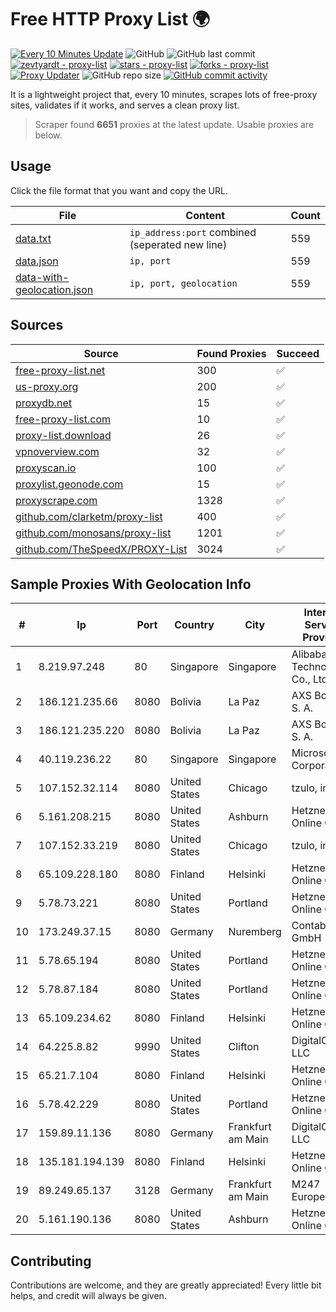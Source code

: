 
# Free HTTP Proxy List 🌍

[![Every 10 Minutes Update](https://github.com/mertguvencli/http-proxy-list/actions/workflows/main.yml/badge.svg?branch=main)](https://github.com/mertguvencli/http-proxy-list/actions/workflows/main.yml)
![GitHub](https://img.shields.io/github/license/mertguvencli/http-proxy-list)
![GitHub last commit](https://img.shields.io/github/last-commit/mertguvencli/http-proxy-list)
[![zevtyardt - proxy-list](https://img.shields.io/static/v1?label=zevtyardt&message=proxy-list&color=blue&logo=github)](https://github.com/zevtyardt/proxy-list "Go to GitHub repo")
[![stars - proxy-list](https://img.shields.io/github/stars/zevtyardt/proxy-list?style=social)](https://github.com/zevtyardt/proxy-list)
[![forks - proxy-list](https://img.shields.io/github/forks/zevtyardt/proxy-list?style=social)](https://github.com/zevtyardt/proxy-list)
[![Proxy Updater](https://github.com/zevtyardt/proxy-list/workflows/Proxy%20Updater/badge.svg)](https://github.com/zevtyardt/proxy-list/actions?query=workflow:"Proxy+Updater")
![GitHub repo size](https://img.shields.io/github/repo-size/zevtyardt/proxy-list)
[![GitHub commit activity](https://img.shields.io/github/commit-activity/m/zevtyardt/proxy-list?logo=commits)](https://github.com/zevtyardt/proxy-list/commits/main)

It is a lightweight project that, every 10 minutes, scrapes lots of free-proxy sites, validates if it works, and serves a clean proxy list.

> Scraper found **6651** proxies at the latest update. Usable proxies are below.

## Usage

Click the file format that you want and copy the URL.

|File|Content|Count|
|----|-------|-----|
|[data.txt](https://raw.githubusercontent.com/mertguvencli/http-proxy-list/main/proxy-list/data.txt)|`ip_address:port` combined (seperated new line)|559|
|[data.json](https://raw.githubusercontent.com/mertguvencli/http-proxy-list/main/proxy-list/data.json)|`ip, port`|559|
|[data-with-geolocation.json](https://raw.githubusercontent.com/mertguvencli/http-proxy-list/main/proxy-list/data-with-geolocation.json)|`ip, port, geolocation`|559|

## Sources

|Source|Found Proxies|Succeed|
|------|-------------|-------|
|[free-proxy-list.net](https://free-proxy-list.net)|300|✅|
|[us-proxy.org](https://www.us-proxy.org)|200|✅|
|[proxydb.net](http://proxydb.net)|15|✅|
|[free-proxy-list.com](https://free-proxy-list.com/?page=&port=&type%5B%5D=http&type%5B%5D=https&up_time=0&search=Search)|10|✅|
|[proxy-list.download](https://www.proxy-list.download/HTTP)|26|✅|
|[vpnoverview.com](https://vpnoverview.com/privacy/anonymous-browsing/free-proxy-servers)|32|✅|
|[proxyscan.io](https://www.proxyscan.io)|100|✅|
|[proxylist.geonode.com](https://proxylist.geonode.com/api/proxy-list?limit=300&page=1&sort_by=lastChecked&sort_type=desc&protocols=http,https)|15|✅|
|[proxyscrape.com](https://api.proxyscrape.com/v2/?request=displayproxies&protocol=http&timeout=10000&country=all&ssl=all&anonymity=all)|1328|✅|
|[github.com/clarketm/proxy-list](https://raw.githubusercontent.com/clarketm/proxy-list/master/proxy-list-raw.txt)|400|✅|
|[github.com/monosans/proxy-list](https://raw.githubusercontent.com/monosans/proxy-list/main/proxies/http.txt)|1201|✅|
|[github.com/TheSpeedX/PROXY-List](https://raw.githubusercontent.com/TheSpeedX/PROXY-List/master/http.txt)|3024|✅|


## Sample Proxies With Geolocation Info

|#|Ip|Port|Country|City|Internet Service Provider|
|-|--|----|-------|----|-------------------------|
|1|8.219.97.248|80|Singapore|Singapore|Alibaba (US) Technology Co., Ltd.|
|2|186.121.235.66|8080|Bolivia|La Paz|AXS Bolivia S. A.|
|3|186.121.235.220|8080|Bolivia|La Paz|AXS Bolivia S. A.|
|4|40.119.236.22|80|Singapore|Singapore|Microsoft Corporation|
|5|107.152.32.114|8080|United States|Chicago|tzulo, inc.|
|6|5.161.208.215|8080|United States|Ashburn|Hetzner Online GmbH|
|7|107.152.33.219|8080|United States|Chicago|tzulo, inc.|
|8|65.109.228.180|8080|Finland|Helsinki|Hetzner Online GmbH|
|9|5.78.73.221|8080|United States|Portland|Hetzner Online GmbH|
|10|173.249.37.15|8080|Germany|Nuremberg|Contabo GmbH|
|11|5.78.65.194|8080|United States|Portland|Hetzner Online GmbH|
|12|5.78.87.184|8080|United States|Portland|Hetzner Online GmbH|
|13|65.109.234.62|8080|Finland|Helsinki|Hetzner Online GmbH|
|14|64.225.8.82|9990|United States|Clifton|DigitalOcean, LLC|
|15|65.21.7.104|8080|Finland|Helsinki|Hetzner Online GmbH|
|16|5.78.42.229|8080|United States|Portland|Hetzner Online GmbH|
|17|159.89.11.136|8080|Germany|Frankfurt am Main|DigitalOcean, LLC|
|18|135.181.194.139|8080|Finland|Helsinki|Hetzner Online GmbH|
|19|89.249.65.137|3128|Germany|Frankfurt am Main|M247 Europe SRL|
|20|5.161.190.136|8080|United States|Ashburn|Hetzner Online GmbH|



## Contributing

Contributions are welcome, and they are greatly appreciated! Every
little bit helps, and credit will always be given.

